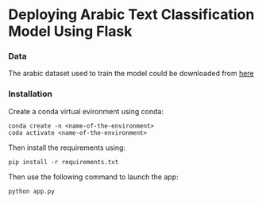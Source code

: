 # Deploying Arabic Text Classification Model Using Flask


### Data

The arabic dataset used to train the model could be downloaded from [here](https://data.mendeley.com/datasets/v524p5dhpj/2)


### Installation

Create a conda virtual evironment using conda:

```
conda create -n <name-of-the-environment>
coda activate <name-of-the-environment>
```

Then install the requirements using:

```
pip install -r requirements.txt
```

Then use the following command to launch the app:

```
python app.py
```






